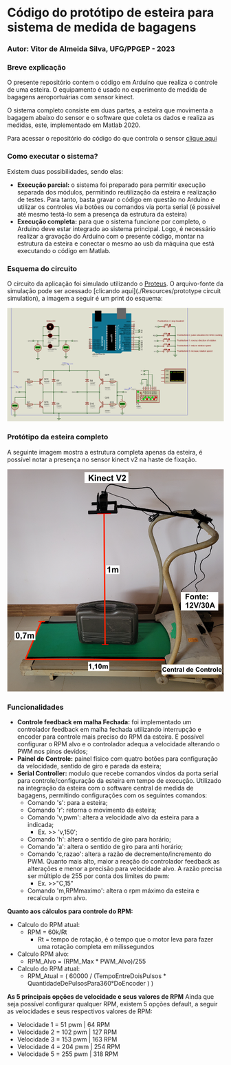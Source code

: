 # Código do protótipo de esteira para sistema de medida de bagagens

### Autor: Vitor de Almeida Silva, UFG/PPGEP - 2023

### Breve explicação

O presente repositório contem o código em Arduíno que realiza o controle de uma esteira. O equipamento é usado no experimento de medida de bagagens aeroportuárias com sensor kinect. 

O sistema completo consiste em duas partes, a esteira que movimenta a bagagem abaixo do sensor e o software que coleta os dados e realiza as medidas, este, implementado em Matlab 2020. 

Para acessar o repositório do código do que controla o sensor [clique aqui](https://github.com/Vitor0534/Get_obj_dimensions_Kinect/tree/feat_Interface)

### Como executar o sistema?

Existem duas possibilidades, sendo elas:

* <b>Execução parcial:</b> o sistema foi preparado para permitir execução separada dos módulos, permitindo reutilização da esteira e realização de testes. Para tanto, basta gravar o código em questão no Arduíno e utilizar os controles via botões ou comandos via porta serial (é possível até mesmo testá-lo sem a presença da estrutura da esteira)
* <b>Execução completa:</b> para que o sistema funcione por completo, o Arduíno deve estar integrado ao sistema principal. Logo, é necessário realizar a gravação do Arduíno com o presente código, montar na estrutura da esteira e conectar o mesmo ao usb da máquina que está executando o código em Matlab.

### Esquema do circuito

O circuito da aplicação foi simulado utilizando o [Proteus](https://www.labcenter.com/). O arquivo-fonte da simulação pode ser acessado [clicando aqui](./Resources/prototype circuit simulation), a imagem a seguir é um print do esquema:

![CircuitSchema](./Resources/CircuitSchema.png)


### Protótipo da esteira completo

A seguinte imagem mostra a estrutura completa apenas da esteira, é possível notar a presença no sensor kinect v2 na haste de fixação.

![prototipoEsteira](./Resources/prototipoEsteiraV5_.png)


### Funcionalidades
* **Controle feedback em malha Fechada:** foi implementado um controlador feedback em malha fechada utilizando interrupção e encoder para controle mais preciso do RPM da esteira. É possível configurar o RPM alvo e o controlador adequa a velocidade alterando o PWM nos pinos devidos;
* **Painel de Controle:** painel físico com quatro botões para configuração da velocidade, sentido de giro e parada da esteira;
* **Serial Controller:** modulo que recebe comandos vindos da porta serial para controle/configuração da esteira em tempo de execução. Utilizado na integração da esteira com o software central de medida de bagagens, permitindo configurações com os seguintes comandos:
	* Comando 's': para a esteira;
	* Comando 'r': retorna o movimento da esteira;
	* Comando 'v,pwm': altera a velocidade alvo da esteira para a indicada;
		* Ex. >> 'v,150';
	* Comando 'h': altera o sentido de giro para horário;
	* Comando 'a': altera o sentido de giro para anti horário;
	* Comando 'c,razao': altera a razão de decremento/incremento do PWM. Quanto mais alto, maior a reação do controlador feedback as alterações e menor a precisão para velocidade alvo. A razão precisa ser múltiplo de 255 por conta dos limites do pwm:
		* Ex. >>"C,15"
	* Comando 'm,RPMmaximo': altera o rpm máximo da esteira e recalcula o rpm alvo.


**Quanto aos cálculos para controle do RPM:**

* Calculo do RPM atual:
	* RPM = 60k/Rt
	  * Rt = tempo de rotação, é o tempo que o motor leva para fazer uma rotação completa em milissegundos
* Calculo RPM alvo:
	* RPM_Alvo = (RPM_Max * PWM_Alvo)/255
* Calculo do RPM atual:
	* RPM_Atual = ( 60000 / (TempoEntreDoisPulsos * QuantidadeDePulsosPara360°DoEncoder ) )


**As 5 principais opções de velocidade e seus valores de RPM**
Ainda que seja possível configurar qualquer RPM, existem 5 opções default, a seguir as velocidades e seus respectivos valores de RPM:
- Velocidade 1 = 51  pwm  | 64  RPM
- Velocidade 2 = 102 pwm  | 127 RPM
- Velocidade 3 = 153 pwm  | 163 RPM
- Velocidade 4 = 204 pwm  | 254 RPM
- Velocidade 5 = 255 pwm  | 318 RPM